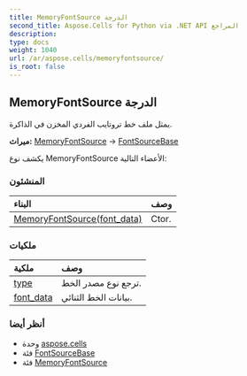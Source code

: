 ```yaml
---
title: MemoryFontSource الدرجة
second_title: Aspose.Cells for Python via .NET API المراجع
description:
type: docs
weight: 1040
url: /ar/aspose.cells/memoryfontsource/
is_root: false
---
```

##  MemoryFontSource الدرجة
يمثل ملف خط تروتايب الفردي المخزن في الذاكرة.



**ميراث:** [MemoryFontSource](/cells/python-net/aspose.cells/memoryfontsource) → 
[FontSourceBase](/cells/python-net/ar/aspose.cells/fontsourcebase)



يكشف نوع MemoryFontSource الأعضاء التالية:

###  المنشئون
| البناء| وصف|
| :- | :- |
| [MemoryFontSource(font_data)](/cells/python-net/ar/aspose.cells/memoryfontsource/__init__/#bytes) | Ctor.|


###  ملكيات
| ملكية| وصف|
| :- | :- |
| [type](/cells/python-net/ar/aspose.cells/memoryfontsource/type) | ترجع نوع مصدر الخط.|
| [font_data](/cells/python-net/ar/aspose.cells/memoryfontsource/font_data) | بيانات الخط الثنائي.|



###  أنظر أيضا
* وحدة [aspose.cells](..)
* فئة [FontSourceBase](/cells/python-net/ar/aspose.cells/fontsourcebase)
* فئة [MemoryFontSource](/cells/python-net/ar/aspose.cells/memoryfontsource)
